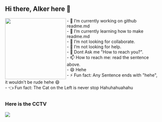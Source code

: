 ## Hi there, Alker here 👋
<img align="left" src="https://github.com/images/mona-whisper.gif" width="200" />
<p>
- 🔭 I’m currently working on github readme.md </br>
- 🌱 I’m currently learning how to make readme.md </br>
- 👯 I’m not looking for collaborate. </br>
- 🤔 I’m not looking for help. </br>
- 💬 Dont Ask me "How to reach you?". </br>
- 📫 How to reach me: read the sentence above. </br>
- 😄 Hehe </br>
- ⚡ Fun fact: Any Sentence ends with "hehe", it wouldn't be rude hehe 😄 </br>
- 👈 Fun fact: The Cat on the Left is never stop Hahuhahuahahu </br>
</p>

##
 
<h3>Here is the CCTV</h3>

[![](https://markdown-videos-api.jorgenkh.no/youtube/dQw4w9WgXcQ)](https://cctv-stream.bandaacehkota.info/f9444904-ad31-4401-9643-aee6e33b85c7.html)

